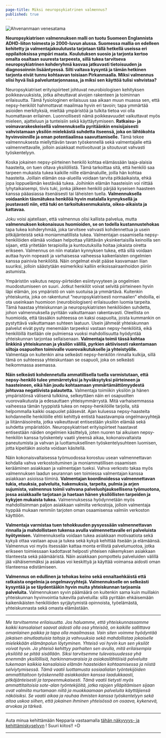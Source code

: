 ```yaml
---
page-title: Miksi neuropsykiatrinen valmennus?
published: true
---
```




![Ahvenanmaan venesatama]({{site.baseurl}}/uploaded-images/ahvenanmaan-venesatama.jpeg)

**Neuropsykiatrisen valmennuksen malli on tuotu Suomeen Englannista ADHD-liiton toimesta jo 2000-luvun alussa. Suomessa mallia on edelleen kehitetty ja valmentajakoulutusta tarjotaan tällä hetkellä useissa eri oppilaitoksissa ympäri maata. Koulutuksen suosio ja tarjonta kertoo omalta osaltaan suuresta tarpeesta, sillä tukea tarvitseva neuropsykiatrinen kohderyhmä kasvaa jatkuvasti tietoisuuden ja diagnosoinnin lisääntyessä. Silti valtava kysyntä ja tämän hetkinen tarjonta eivät tunnu kohtaavan toisiaan Pirkanmaalla. Miksi valmennus olisi hyvä lisä palveluntarjonnassa, ja miksi sen käyttöä tulisi vahvistaa?**

Neuropsykiatriset erityispiirteet johtuvat neurobiologisen kehityksen poikkeavuuksista, jotka aiheuttavat aivojen rakenteen ja toiminnan erilaisuutta. Tämä fysiologinen erilaisuus saa aikaan muun muassa sen, että nepsy-henkilöt hahmottavat maailmaa hyvin eri tavoin; tapa ymmärtää asioiden merkityksiä, mieltää ympäristöä ja tulkita tietoa voi olla huomattavan erilainen. Luonnollisesti nämä poikkeavuudet vaikuttavat myös mieleen, ajatteluun ja tunteisiin sekä käyttäytymiseen. **Ratkaisu- ja voimavarakeskeisellä valmennuksella pyritäänkin ensisijaisesti vahvistamaan yksilön mielekästä suhdetta itseensä, joka on lähtökohta hyvinvoinnille ja oman potentiaalinsa saavuttamiselle.** Tämä tekee valmennuksesta miellyttävän tavan työskennellä sekä valmentajalle että valmennettavalle, jolloin asiakkaat motivoituvat ja sitoutuvat vahvasti työskentelyyn.

Koska jokainen nepsy-piirteinen henkilö kohtaa elämässään laaja-alaisia haasteita, on tuen oltava yksilöllistä. Tämä tarkoittaa sitä, että henkilö saa tarpeen mukaista tukea kaikille niille elämänaluille, joilla hän kohtaa haasteita. Joillain elämän osa-alueilla voidaan tarvita pitkäaikaista, ehkä jopa loppuelämän kestävää tukea. Joihinkin elämän haasteisiin voi riittää lyhytaikaisempi, tiivis tuki, jonka jälkeen henkilö pärjää kyseisen haasteen kanssa pääasiassa itsenäisesti tai läheisten tuella. **Valmennuksella voidaankin täsmätukea henkilöä hyvin matalalla kynnyksellä ja joustavasti niin, että tuki on tarkoituksenmukaista, oikea-aikaista ja kattavaa.** 

Joku voisi ajatellaan, että valmennus olisi kallista palvelua, mutta **valmennuksen kokonaisuus huomioiden, se on todella kustannustehokas** tapa tukea kohderyhmää, joka tarvitsee vahvasti kohdennettua ja usein pitkäjänteistä sekä moniammatillista tukea. Valmentajan osaamisella nepsy-henkilöiden elämää voidaan helpottaa yllättävän yksinkertaisilla keinoilla sen sijaan, että yritetään terapioilla ja kuntoutuksilla hoitaa jokaista oiretta erikseen. Valmennus on niin matalan kynnyksen tukea, että sillä voidaan auttaa hyvin nopeasti ja varhaisessa vaiheessa kaikenlaisten ongelmien kanssa painivia henkilöitä. Näin ongelmat eivät pääse kasvamaan liian suuriksi, jolloin säästytään esimerkiksi kalliin erikoissairaanhoidon piiriin astumista.

Ympäristön vaikutus nepsy-piirteiden esiintyvyyteen ja ongelmien muodostumiseen on suuri. Jotkut henkilöt voivat selvitä piirteineen hyvin läpi elämän, jos ympäristö on vain suotuisa ja ymmärtävä. Kuitenkin yhteiskunta, joka on rakentunut ”neuropsykiatrisesti normaalien” ehdoilla, ei ota useinkaan huomioon (neurobiologisen) erilaisuuden luomia tarpeita. Tämä haastaa yhteiskunnan ja neuropsykiatristen henkilöiden suhdetta, johon valmennuksella pyritään vaikuttamaan rakentavasti. Oleellista on huomioida, että tässäkin suhteessa on kaksi osapuolta, joista kummankin on pystyttävä vaikuttamaan suhteen laatuun. Usein jähmeät yhteiskunnan palvelut eivät pysty menemään tarpeeksi vastaan nepsy-henkilöitä, eikä henkilöillä itsellään ole pulmiensa vuoksi mahdollisuutta hyödyntää yhteiskunnan tarjontaa sellaisenaan. **Valmentaja toimii tässä kohtaa linkkinä yhteiskunnan ja yksilön välillä, pyrkien aktiivisesti rakentamaan siltoja osapuolten toimivalle vuorovaikutukselle ja yhteistyölle.** Valmentaja on kuitenkin aina selkeästi nepsy-henkilön rinnalla kulkija, sillä tämä on suhteessa yhteiskuntaan se osapuoli, joka on selkeästi heikommassa asemassa.

**Näin selkeästi kohdennetulla ammatillisella tuella varmistutaan, että nepsy-henkilö tulee ymmärretyksi ja hyväksytyksi piirteineen ja haasteineen, eikä hän joudu kohtaamaan ymmärtämättömyydestä johtuvaa negatiivista palautetta.** Valmentaja toimiikin yksilön ja hänen ympäristönsä välisenä tulkkina, selkeyttäen näin eri osapuolten vuorovaikutusta ja edesauttaen yhteisymmärrystä. Mitä varhaisemmassa vaiheessa tämän tyyppistä tukea on nepsy-henkilöille tarjolla, sitä helpommalla kaikki osapuolet pääsevät. Ajan kuluessa nepsy-haasteita kohdanneille henkilöille ehtii kehittyä entistä haastavampia ongelmavyyhtejä ja liitännäisoireita, jotka vaikeuttavat entisestään yksilön elämää sekä suhdetta ympäristöön. Neuropsykiatriset erityispiirteet haastavat entisestään näiden ongelmien käsittelyä, joten nuoren tai aikuisen nepsy-henkilön kanssa työskentely vaatii yleensä aikaa, kokonaisvaltaista paneutumista ja vahvan ja luottamuksellinen työskentelysuhteen luomisen, jotta kipeitäkin asioita voidaan käsitellä.

Näin kokonaisvaltaisessa työmuodossa korostuu usean valmennettavan kohdalla vahva verkostoituminen ja moniammatillisen osaamisen kerääminen asiakkaan ja valmentajan tueksi. Vahva verkosto takaa myös valmennuksen laadun seurannan sen toimiessa valmentajan kanssa asiakkaan asioissa tiiminä.
**Valmentajan koordinoidessa valmennettavan tukia, etuuksia, palveluita, hakemuksia, tarpeita, pulmia ja arjen sujumista, valmennus toimii vahvana palveluohjauksellisena työmuotona, jossa asiakkaalle tarjotaan ja haetaan hänen yksilöllisten tarpeiden ja kykyjen mukaista tukea.** Valmennuksessa hyödynnetään myös mahdollisimman paljon asiakkaan valmiita verkostoja, jolloin valmentaja hyppää mukaan remmiin tarjoten oman osaamisensa valmiin verkoston käyttöön. 

**Valmentaja varmistaa tuen tehokkuuden pysyessään valmennettavan rinnalla ja mahdollistaen tukensa avulla valmennettavalle eri palveluista hyötymisen.** Valmennuksella voidaan tukea asiakkaan motivaatiota sekä kykyä ottaa vastaan apua ja tukea sekä kykyä kehittää itseään ja elämäänsä. Valmennus voi myös itsessään kattaa monta erillistä palvelumuotoa, jotka erikseen toimiessaan kadottavat helposti yhteisen näkemyksen asiakkaan tilanteesta sekä päämääristä. Näin asiakkaan pompottelu palveluiden välillä jää vähäisemmäksi ja asiakas voi keskittyä ja käyttää voimansa aidosti oman tilanteensa edistämiseen.

**Valmennus on edullinen ja tehokas keino sekä ennaltaehkäistä että ratkaista ongelmia ja ongelmavyyhtejä. Valmennukselle on selkeästi kysyntää ja se täydentääkin hyvin muita yhteiskunnan tarjoamia palveluita.** Valmennuksen syvin päämäärä on kuitenkin sama kuin muillakin yhteiskunnan hyvinvointia tukevilla palveluilla: sillä pyritään ehkäisemään kaikenikäisten henkilöiden syrjäytymistä opinnoista, työelämästä, yhteiskunnasta sekä omasta elämästään.

___

_Me tarvitsemme erilaisuutta. Jos haluamme, että yhteiskunnassamme kaikki kansalaiset saavat aidosti olla osa yhteisöä, on kaikille sallittava omanlainen paikka ja tapa olla maailmassa.  Vain siten voimme hyödyntää jokaisen ainutlaatuisia taitoja ja vahvuuksia sekä mahdollistaa jokaiselle mielekkään elämänpolun löytyminen. Yhteisö voi hyvin kun sen yksilöt voivat hyvin. Ja yhteisö kehittyy parhaiten sen avulla, mitä erilaisempia yksilöitä se pitää sisällään. Siksi tarvitsemme tulevaisuudessa yhä enemmän yksilöllisiä, harkinnanvaraisia ja asiakaslähtöisiä palveluita tukemaan kaikkia kansalaisia elämän haasteiden kohtaamisessa ja niistä selviytymisessä. Tämä vaatii luottamusta sosiaalialan työntekijöiden ammattitaitoon työskennellä asiakkaiden kanssa laadukkaasti, pitkäjänteisesti ja tarpeenmukaisesti. Tämä vaatii tietysti myös ammattitaitoisia sote-alan työntekijöitä, jotka rajojen ylläpitämisen sijaan ovat valmiita murtamaan niitä ja muokkaamaan palveluita käyttäjiensä näköisiksi. Se vaatii aikaa ja rauhaa ihmisten kanssa työskentelyyn sekä aitoa uskoa siihen, että jokainen ihminen yhteisössä on osaava, kykenevä, arvokas ja tärkeä._

___

Auta minua kehittämään Nepparia vastaamalla
[tähän näkyvyys- ja kehittämiskyselyyn](https://docs.google.com/forms/d/176dqWqr1rtptN2gY9Z10OUQjiLbrq1T9Zu-S_kPgq-U/viewform) ! 
Suuri kiitos!! =D

___
